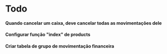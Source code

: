 # Todo

#### Quando cancelar um caixa, deve cancelar todas as movimentações dele

#### Configurar função "index" de products 

#### Criar tabela de grupo de movimentação financeira